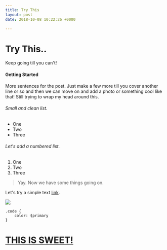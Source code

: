 ```yaml
---
title: Try This
layout: post
date: 2018-10-08 10:22:26 +0000

---
```

# Try This..

Keep going till you can't!

#### Getting Started

More sentences for the post. Just make a few more till you cover another line or so and then we can move on and add a photo or something cool like that! Still trying to wrap my head around this.

###### Small and clean list.

* One
* Two
* Three

###### Let's add a numbered list.

1. One
2. Two
3. Three

> Yay. Now we have some things going on.

Let's try a simple text [link](# "link").

![](/uploads/2018/02/17/building3.jpg)

    .code {
    	color: $primary
    }

# [THIS IS SWEET!]()